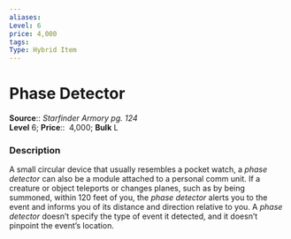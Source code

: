 ```yaml
---
aliases: 
Level: 6
price: 4,000
tags: 
Type: Hybrid Item
---
```


# Phase Detector

**Source**:: _Starfinder Armory pg. 124_  
**Level** 6;
**Price**::  4,000; **Bulk** L

### Description

A small circular device that usually resembles a pocket watch, a _phase detector_ can also be a module attached to a personal comm unit. If a creature or object teleports or changes planes, such as by being summoned, within 120 feet of you, the _phase detector_ alerts you to the event and informs you of its distance and direction relative to you. A _phase detector_ doesn’t specify the type of event it detected, and it doesn’t pinpoint the event’s location.
